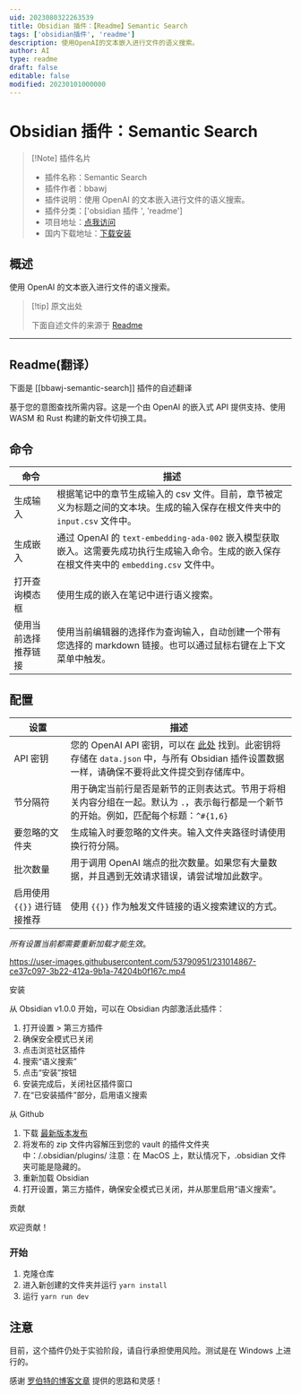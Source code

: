 ```yaml
---
uid: 2023080322263539
title: Obsidian 插件：【Readme】Semantic Search
tags: ['obsidian插件', 'readme']
description: 使用OpenAI的文本嵌入进行文件的语义搜索。
author: AI
type: readme
draft: false
editable: false
modified: 20230101000000
---
```


# Obsidian 插件：Semantic Search

> [!Note] 插件名片
> - 插件名称：Semantic Search
> - 插件作者：bbawj
> - 插件说明：使用 OpenAI 的文本嵌入进行文件的语义搜索。
> - 插件分类：['obsidian 插件 ', 'readme']
> - 项目地址：[点我访问](https://github.com/bbawj/obsidian-semantic-search)
> - 国内下载地址：[下载安装](https://pkmer.cn/products/plugin/pluginMarket/?bbawj-semantic-search)

## 概述

使用 OpenAI 的文本嵌入进行文件的语义搜索。

> [!tip] 原文出处
>
>下面自述文件的来源于 [Readme](https://ghproxy.net/https://raw.githubusercontent.com/bbawj/obsidian-semantic-search/main/README.md)
>

---

## Readme(翻译）

下面是 [[bbawj-semantic-search]] 插件的自述翻译

基于您的意图查找所需内容。这是一个由 OpenAI 的嵌入式 API 提供支持、使用 WASM 和 Rust 构建的新文件切换工具。

## 命令

|命令|描述|
|-------|-----------|
|生成输入|根据笔记中的章节生成输入的 csv 文件。目前，章节被定义为标题之间的文本块。生成的输入保存在根文件夹中的 `input.csv` 文件中。
|生成嵌入|通过 OpenAI 的 `text-embedding-ada-002` 嵌入模型获取嵌入。这需要先成功执行生成输入命令。生成的嵌入保存在根文件夹中的 `embedding.csv` 文件中。
|打开查询模态框|使用生成的嵌入在笔记中进行语义搜索。
|使用当前选择推荐链接|使用当前编辑器的选择作为查询输入，自动创建一个带有您选择的 markdown 链接。也可以通过鼠标右键在上下文菜单中触发。

## 配置

|设置|描述|
|-------|-----------|
|API 密钥| 您的 OpenAI API 密钥，可以在 [此处](https://platform.openai.com/account/api-keys) 找到。此密钥将存储在 `data.json` 中，与所有 Obsidian 插件设置数据一样，请确保不要将此文件提交到存储库中。
|节分隔符| 用于确定当前行是否是新节的正则表达式。节用于将相关内容分组在一起。默认为 `.`，表示每行都是一个新节的开始。例如，匹配每个标题：`^#{1,6} `
|要忽略的文件夹| 生成输入时要忽略的文件夹。输入文件夹路径时请使用换行符分隔。
|批次数量| 用于调用 OpenAI 端点的批次数量。如果您有大量数据，并且遇到无效请求错误，请尝试增加此数字。
|启用使用 `{{}}` 进行链接推荐| 使用 `{{}}` 作为触发文件链接的语义搜索建议的方式。

*所有设置当前都需要重新加载才能生效*。

<https://user-images.githubusercontent.com/53790951/231014867-ce37c097-3b22-412a-9b1a-74204b0f167c.mp4>

安装

从 Obsidian v1.0.0 开始，可以在 Obsidian 内部激活此插件：

1. 打开设置 > 第三方插件
2. 确保安全模式已关闭
3. 点击浏览社区插件
4. 搜索“语义搜索”
5. 点击“安装”按钮
6. 安装完成后，关闭社区插件窗口
7. 在“已安装插件”部分，启用语义搜索

从 Github

1. 下载 [最新版本发布](https://github.com/bbawj/obsidian-semantic-search/releases)
2. 将发布的 zip 文件内容解压到您的 vault 的插件文件夹中：<vault>/.obsidian/plugins/ 注意：在 MacOS 上，默认情况下，.obsidian 文件夹可能是隐藏的。
3. 重新加载 Obsidian
4. 打开设置，第三方插件，确保安全模式已关闭，并从那里启用“语义搜索”。

贡献

欢迎贡献！

### 开始

1. 克隆仓库
2. 进入新创建的文件夹并运行 `yarn install`
3. 运行 `yarn run dev`

## 注意

目前，这个插件仍处于实验阶段，请自行承担使用风险。测试是在 Windows 上进行的。

感谢 [罗伯特的博客文章](https://reasonabledeviations.com/2023/02/05/gpt-for-second-brain/?utm_source=pocket_saves) 提供的思路和灵感！
